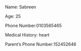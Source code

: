 Name: Sabreen



Age: 25



Phone Number:0103565465

Medical History: heart


Parent’s Phone Number:152452646
